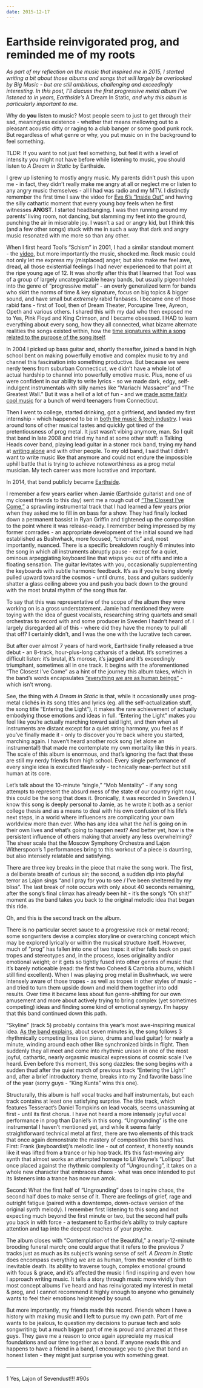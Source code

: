 ```yaml
---
date: 2015-12-17
---
```


# Earthside reinvigorated prog, and reminded me of my roots
<p><em>As part of my reflection on the music that inspired me in 2015, I started writing a bit about those albums and songs that will largely be overlooked by Big Music - but are still ambitious, challenging and exceedingly interesting. In this post, I’ll discuss the first progressive metal album I’ve listened to in years, Earthside’s&nbsp;</em>A Dream In Static<em>, and why this album is particularly important to me.</em></p><p>Why do <strong>you</strong> listen to music? Most people seem to just to get through their sad, meaningless existence - whether that means mellowing out to a pleasant acoustic ditty or raging to a club banger or some good punk rock. But regardless of what genre or why, you put music on in the background to feel something.</p><p>TLDR: If you want to not just feel something, but feel it with a level of intensity you might not have before while listening to music, you should listen to <em>A Dream in Static</em> by Earthside.</p><p>I grew up listening to mostly angry music. My parents didn’t push this upon me - in fact, they didn’t really make me angry at all or neglect me or listen to any angry music themselves - all I had was radio and my MTV. I distinctly remember the first time I saw the video for <a href="https://www.youtube.com/watch?v=T8Xb_7YDroQ">Eve 6’s “Inside Out”</a> and having the silly cathartic moment that every young boy feels when he first witnesses <strong>ANGST</strong>. I started headbanging. I was then running around my parents’ living room, not dancing, but slamming my feet into the ground, punching the air in miserable joy. I wasn’t a sad or angry kid, but I think this (and a few other songs) stuck with me in such a way that dark and angry music resonated with me more so than any other.</p><p>When I first heard Tool’s “Schism” in 2001, I had a similar standout moment - the <a href="https://www.youtube.com/watch?v=UhjG47gtMCo">video</a>, but more importantly the music, shocked me. Rock music could not only let me express my (misplaced) anger, but also make me feel awe, dread, all those existential feelings I had never experienced to that point at the ripe young age of 12. It was shortly after this that I learned that Tool was of a group of largely uncategorizable heavy bands, but usually pigeonholed into the genre of “progressive metal” - an overly generalized term for bands who skirt the norms of time &amp; key signature, focus on big topics &amp; bigger sound, and have small but <em>extremely</em> rabid fanbases. I became one of those rabid fans - first of Tool, then of Dream Theater, Porcupine Tree, Ayreon, Opeth and various others. I shared this with my dad who then exposed me to Yes, Pink Floyd and King Crimson, and I became obsessed. I HAD to learn everything about every song, how they all connected, what bizarre alternate realities the songs existed within, how the <a href="https://www.fibonicci.com/fibonacci/tool-lateralus/">time signatures within a song related to the purpose of the song itself</a>.&nbsp;</p><p>In 2004 I picked up bass guitar and, shortly thereafter, joined a band in high school bent on making powerfully emotive and complex music to try and channel this fascination into something productive. But because we were nerdy teens from suburban Connecticut, we didn’t have a whole lot of actual hardship to channel into powerfully emotive music. Plus, none of us were confident in our ability to write lyrics - so we made dark, edgy, self-indulgent instrumentals with silly names like “Mariachi Massacre” and “The Greatest Wall.” But it was a hell of a lot of fun - and we <a href="https://itunes.apple.com/us/album/bushwhack/id263281068">made some fairly cool music</a> for a bunch of weird teenagers from Connecticut.</p><p>Then I went to college, started drinking, got a girlfriend, and landed my first internship - which happened to be in <a href="http://sonicbids.com">both the music &amp; tech industry</a>. I was around tons of other musical tastes and quickly got tired of the pretentiousness of prog metal. It just wasn’t vibing anymore, man. So I quit that band in late 2008 and tried my hand at some other stuff: a Talking Heads cover band, playing lead guitar in a stoner rock band, trying my hand at <a href="http://soundcloud.com/sphmrs">writing alone</a> and with other people. To my old band, I said that I didn’t want to write music like that anymore and could not endure the impossible uphill battle that is trying to achieve noteworthiness as a prog metal musician. My tech career was more lucrative and important.</p><p>In 2014, that band publicly became <a href="http://earthsideband.com">Earthside</a>.</p><p>I remember a few years earlier when Jamie (Earthside guitarist and one of my closest friends to this day) sent me a rough cut of <a href="https://www.youtube.com/watch?v=AL_v5U2AeIs">“The Closest I’ve Come,”</a> a sprawling instrumental track that I had learned a few years prior when they asked me to fill in on bass for a show. They had finally locked down a permanent bassist in Ryan Griffin and tightened up the composition to the point where it was release-ready. I remember being impressed by my former comrades - an appropriate development of the initial sound we had established as Bushwhack, more focused, “cinematic” and, most importantly, nuanced. There is a specific breakdown roughly 6 minutes into the song in which all instruments abruptly pause - except for a quiet, ominous arpeggiating keyboard line that wisps you out of riffs and into a floating sensation. The guitar levitates with you, occasionally supplementing the keyboards with subtle harmonic feedback. It’s as if you’re being slowly pulled upward toward the cosmos - until drums, bass and guitars suddenly shatter a glass ceiling above you and push you back down to the ground with the most brutal rhythm of the song thus far.</p><p>To say that this was representative of the scope of the album they were working on is a gross understatement. Jamie had mentioned they were toying with the idea of guest vocalists, researching string quartets and small orchestras to record with and some producer in Sweden I hadn’t heard of. I largely disregarded all of this - where did they have the money to pull all that off? I certainly didn’t, and I was the one with the lucrative tech career.</p><p>But after over almost 7 years of hard work, Earthside finally released a true debut - an 8-track, hour-plus-long catharsis of a debut. It’s sometimes a difficult listen: it’s brutal, it’s morose, it’s jagged and it’s exceedingly triumphant, sometimes all in one track. It begins with the aforementioned “The Closest I’ve Come” as a hint of the journey this album takes, which in the band’s words encapsulates <a href="https://earthside.bandcamp.com">“everything we are as human beings”</a> - which isn’t wrong.</p><p>See, the thing with <em>A Dream in Static</em> is that, while it occasionally uses prog-metal clichés in its song titles and lyrics (eg. all the self-actualization stuff, the song title “Entering the Light”), it makes the rare achievement of actually embodying those emotions and ideas in full. “Entering the Light” makes you feel like you’re actually marching toward said light, and then when all instruments are distant except for a quiet string harmony, you feel as if you’ve finally made it - only to discover you’re back where you started, marching again. I haven’t heard another rock song (let alone an instrumental!) that made me contemplate my own mortality like this in years. The scale of this album is enormous, and that’s ignoring the fact that these are still my nerdy friends from high school. Every single performance of every single idea is executed flawlessly - technically near-perfect but still human at its core.</p><p>Let’s talk about the 10-minute “single,” “Mob Mentality” - if any song attempts to represent the absurd mess of the state of our country right now, this could be the song that does it. (Ironically, it was recorded in Sweden.) I know this song is deeply personal to Jamie, as he wrote it both as a senior college thesis and as a means to deal with his own confusion of his life’s next steps, in a world where influencers are complicating your own worldview more than ever. Who has any idea what the <em>hell</em> is going on in their own lives and what’s going to happen next? And better yet, how is the persistent influence of others making that anxiety any less overwhelming? The sheer scale that the Moscow Symphony Orchestra and Lajon Witherspoon’s 1 performances bring to this workout of a piece is daunting, but also intensely relatable and satisfying.&nbsp;</p><p>There are three key breaks in the piece that make the song work. The first, a deliberate breath of curious air; the second, a sudden dip into playful terror as Lajon sings “and I pray for you to see / I’ve been sheltered by my bliss”. The last break of note occurs with only about 40 seconds remaining, after the song’s final climax has already been hit - it’s the song’s “Oh shit!” moment as the band takes you back to the original melodic idea that began this ride.</p><p>Oh, and this is the second track on the album.</p><p>There is no particular secret sauce to a progressive rock or metal record; some songwriters devise a complex storyline or overarching concept which may be explored lyrically or within the musical structure itself. However, much of “prog” has fallen into one of two traps: it either falls back on past tropes and stereotypes and, in the process, loses originality and/or emotional weight; or it gets so tightly fused into other genres of music that it’s barely noticeable (read: the first two Coheed &amp; Cambria albums, which I still find excellent). When I was playing prog metal in Bushwhack, we were intensely aware of those tropes - as well as tropes in other styles of music - and tried to turn them upside down and meld them together into odd results. Over time it became less about fun genre-shifting for our own amusement and more about actively trying to bring complex (yet sometimes competing) ideas and finding some kind of emotional synergy. I’m happy that this band continued down this path.</p><p>“Skyline” (track 5) probably contains this year’s most awe-inspiring musical idea. <a href="https://www.youtube.com/watch?v=4LjYvwptUWU">As the band explains</a>, about seven minutes in, the song follows 3 rhythmically competing lines (on piano, drums and lead guitar) for nearly a minute, winding around each other like synchronized birds in flight. Then suddenly they all meet and come into rhythmic unison in one of the most joyful, cathartic, nearly orgasmic musical expressions of cosmic scale I’ve heard. Even before this moment, this song dazzles: the song begins with a sudden thud after the quiet march of previous track “Entering the Light” and, after a brief introductory theme, breaks into my 2nd favorite bass line of the year (sorry guys - “King Kunta” wins this one).</p><p>Structurally, this album is half vocal tracks and half instrumentals, but each track contains at least one satisfying surprise. The title track, which features Tesseract’s Daniel Tompkins on lead vocals, seems unassuming at first - until its first chorus. I have not heard a more intensely joyful vocal performance in prog than Daniel’s in this song. “Ungrounding” is the one instrumental I haven’t mentioned yet, and while it seems fairly straightforward technical metal at first, there are two elements of this track that once again demonstrate the mastery of composition this band has. First: Frank (keyboardist)’s melodic line - out of context, it honestly sounds like it was lifted from a trance or hip hop track. It’s this fast-moving airy synth that almost works an attempted homage to Lil Wayne’s “Lollipop”. But once placed against the rhythmic complexity of “Ungrounding”, it takes on a whole new character that embraces chaos - what was once intended to put its listeners into a trance has now run amok.</p><p>Second: What the first half of “Ungrounding” does to inspire chaos, the second half does to make sense of it. There are feelings of grief, rage and outright fatigue (paired with a downtempo, down-octave version of the original synth melody). I remember first listening to this song and not expecting much beyond the first minute or two, but the second half pulls you back in with force - a testament to Earthside’s ability to truly capture attention and tap into the deepest reaches of your psyche.</p><p>The album closes with “Contemplation of the Beautiful,” a nearly-12-minute brooding funeral march; one could argue that it refers to the previous 7 tracks just as much as its subject’s waning sense of self. <em>A Dream in Static</em> does encompass everything we are as human, from the wonder of birth to inevitable death. Its ability to traverse tough, complex emotional ground with focus &amp; grace, and it’s affected the music I find inspiring and even how I approach writing music. It tells a story through music more vividly than most concept albums I’ve heard and has reinvigorated my interest in metal &amp; prog, and I cannot recommend it highly enough to anyone who genuinely wants to feel their emotions heightened by sound.&nbsp;</p><p>But more importantly, my friends made this record. Friends whom I have a history with making music and I left to pursue my own path. Part of me wants to be jealous, to question my decisions to pursue tech and solo songwriting; but a much bigger part of me is proud and amazed at these guys. They gave me a reason to once again appreciate my musical foundations and our time together as a band. If anyone reads this and happens to have a friend in a band, I encourage you to give that band an honest listen - they might just surprise you with something great.</p><p>––––––––––––––––––––––––––––––––</p><p>	1	Yes, Lajon of Sevendust!!! #90s</p>